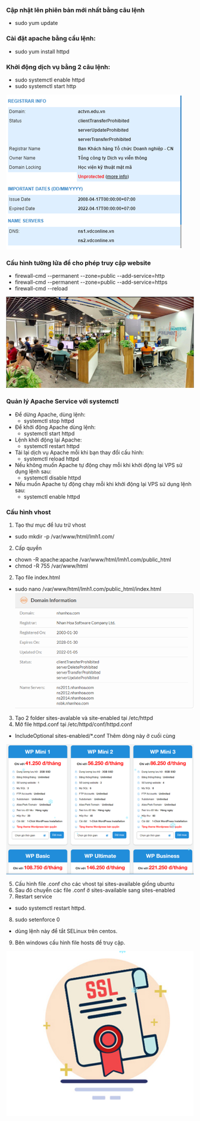 ### Cập nhật lên phiên bản mới nhất bằng câu lệnh
- sudo yum update

### Cài đặt apache bằng cầu lệnh:
- sudo yum install httpd

### Khởi động dịch vụ bằng 2 câu lệnh:
- sudo systemctl enable httpd
- sudo systemctl start http

<img src="image/1.PNG">

### Cấu hình tường lửa để cho phép truy cập website
- firewall-cmd --permanent --zone=public --add-service=http
- firewall-cmd --permanent --zone=public --add-service=https
- firewall-cmd --reload

<img src="image/2.PNG">

### Quản lý Apache Service với systemctl
- Để dừng Apache, dùng lệnh:
    + systemctl stop httpd
- Để khởi động Apache dùng lệnh:
    + systemctl start httpd
- Lệnh khởi động lại Apache:
    + systemctl restart httpd
- Tải lại dịch vụ Apache mỗi khi bạn thay đổi cấu hình:
    + systemctl reload httpd
- Nếu không muốn Apache tự động chạy mỗi khi khởi động lại VPS sử dụng lệnh sau:
    + systemctl disable httpd
- Nếu muốn Apache tự động chạy mỗi khi khởi động lại VPS sử dụng lệnh sau:
    + systemctl enable httpd
### Cấu hình vhost
1. Tạo thư mục để lưu trữ vhost
- sudo mkdir -p /var/www/html/lmh1.com/
2. Cấp quyền
- chown -R apache:apache /var/www/html/lmh1.com/public_html
- chmod -R 755 /var/www/html
2. Tạo file index.html
- sudo nano /var/www/html/lmh1.com/public_html/index.html
    <img src="image/5.PNG">

3. Tạo 2 folder sites-avalable và site-enabled tại /etc/httpd
4. Mở file httpd.conf tại /etc/httpd/conf/httpd.conf

- IncludeOptional sites-enabled/*.conf
Thêm dòng này ở cuối cùng

<img src="image/7.PNG">

5. Cấu hình file .conf cho các vhost tại sites-available giống ubuntu
6. Sau đó chuyển các file .conf ở sites-available sang sites-enabled
7. Restart service
- sudo systemctl restart httpd.
8. sudo setenforce 0
- dùng lệnh này để tắt SELinux trên centos.
9. Bên windows cấu hình file hosts để truy cập.


<img src="image/8.PNG">
 